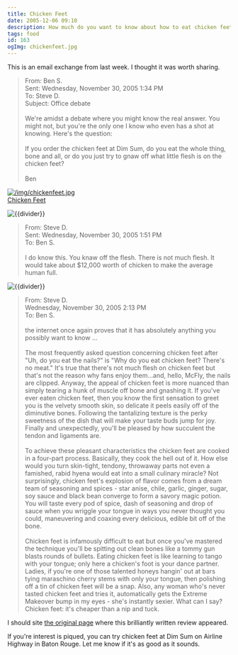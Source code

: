 ```yaml
---
title: Chicken Feet
date: 2005-12-06 09:10
description: How much do you want to know about how to eat chicken feet?
tags: food
id: 163
ogImg: chickenfeet.jpg
---
```

This is an email exchange from last week.  I thought it was worth sharing.


<blockquote>
From: Ben S.<br>
Sent: Wednesday, November 30, 2005 1:34 PM<br>
To: Steve D.<br>
Subject: Office debate<br>
<br>
We're amidst a debate where you might know the real answer.  You might not, but you're the only one I know who even has a shot at knowing.  Here's the question:<br>
<br>
If you order the chicken feet at Dim Sum, do you eat the whole thing, bone and all, or do you just try to gnaw off what little flesh is on the chicken feet?<br>
<br>
Ben
</blockquote>

<a class="lightview alignright" href="/img/chickenfeet.jpg" data-lightview-caption="Chicken Feet" data-lightview-group="group1" style="width:350px;"><img src="/img/chickenfeet.jpg" alt="/img/chickenfeet.jpg"><br><span class="caption">Chicken Feet</span></a>

<p><img src="/img/greenline.gif" class="greenline" alt="{{divider}}" /></p>

<blockquote>
From: Steve D.<br>
Sent: Wednesday, November 30, 2005 1:51 PM<br>
To: Ben S.<br>
<br>
I do know this.  You knaw off the flesh.  There is not much flesh.  It would take about $12,000 worth of chicken to make the average human full.<br>
</blockquote>

<p><img src="/img/greenline.gif" class="greenline" alt="{{divider}}" /></p>

<blockquote>
From: Steve D.<br>
Wednesday, November 30, 2005 2:13 PM<br>
To: Ben S.<br>
<br>
the internet once again proves that it has absolutely anything you possibly want to know ...<br>
<br>
The most frequently asked question concerning chicken feet after "Uh, do you eat the nails?" is "Why do you eat chicken feet? There's no meat." It's true that there's not much flesh on chicken feet but that's not the reason why fans enjoy them...and, hello, McFly, the nails are clipped. Anyway, the appeal of chicken feet is more nuanced than simply tearing a hunk of muscle off bone and gnashing it. If you've ever eaten chicken feet, then you know the first sensation to greet you is the velvety smooth skin, so delicate it peels easily off of the diminutive bones. Following the tantalizing texture is the perky sweetness of the dish that will make your taste buds jump for joy. Finally and unexpectedly, you'll be pleased by how succulent the tendon and ligaments are.<br>
<br>
To achieve these pleasant characteristics the chicken feet are cooked in a four-part process. Basically, they cook the hell out of it. How else would you turn skin-tight, tendony, throwaway parts not even a famished, rabid hyena would eat into a small culinary miracle? Not surprisingly, chicken feet's explosion of flavor comes from a dream team of seasoning and spices - star anise, chile, garlic, ginger, sugar, soy sauce and black bean converge to form a savory magic potion. You will taste every pod of spice, dash of seasoning and drop of sauce when you wriggle your tongue in ways you never thought you could, maneuvering and coaxing every delicious, edible bit off of the bone.<br>
<br>
Chicken feet is infamously difficult to eat but once you've mastered the technique you'll be spitting out clean bones like a tommy gun blasts rounds of bullets. Eating chicken feet is like learning to tango with your tongue; only here a chicken's foot is your dance partner. Ladies, if you're one of those talented honeys hangin' out at bars tying maraschino cherry stems with only your tongue, then polishing off a tin of chicken feet will be a snap. Also, any woman who's never tasted chicken feet and tries it, automatically gets the Extreme Makeover bump in my eyes - she's instantly sexier. What can I say? Chicken feet: it's cheaper than a nip and tuck.
</blockquote>

I should site <a href="http://deependdining.blogspot.com/2005_01_01_deependdining_archive.html" target="_blank">the original page</a> where this brilliantly written review appeared.

If you're interest is piqued, you can try chicken feet at Dim Sum on Airline Highway in Baton Rouge.  Let me know if it's as good as it sounds.

